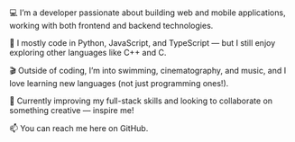 💻 I’m a developer passionate about building web and mobile applications, working with both frontend and backend technologies.

🐍 I mostly code in Python, JavaScript, and TypeScript — but I still enjoy exploring other languages like C++ and C.

🎬 Outside of coding, I’m into swimming, cinematography, and music, and I love learning new languages (not just programming ones!).

🚀 Currently improving my full-stack skills and looking to collaborate on something creative — inspire me!

📫 You can reach me here on GitHub.

<!---
koleks92/koleks92 is a ✨ special ✨ repository because its `README.md` (this file) appears on your GitHub profile.
You can click the Preview link to take a look at your changes.
--->
